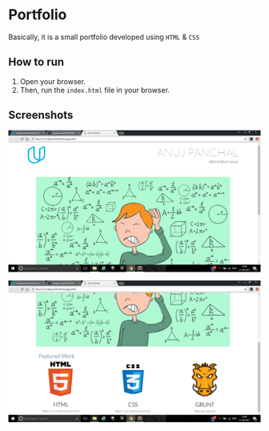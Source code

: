 # Portfolio

Basically, it is a small portfolio developed using `HTML` & `CSS`

## How to run

1. Open your browser.
2. Then, run the `index.html` file in your browser.

## Screenshots

![Alt text](SS1.png)

![Alt text](SS2.png)
